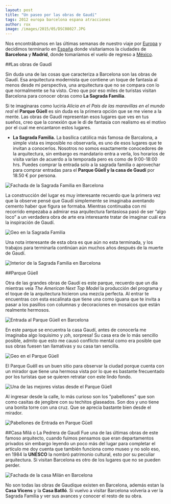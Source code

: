 ```yaml
---
layout: post
title: "Un paseo por las obras de Gaudí"
tags: 2012 europa barcelona espana atracciones
author: rox
image: /images/2015/05/DSC08027.JPG
---
```

Nos encontrábamos en las últimas semanas de nuestro viaje por [Europa](/tag/europa/) y decidimos terminarlo en [España](/tag/espana) donde visitariamos la ciudades de **Barcelona** y **Madrid**, donde tomaríamos el vuelo de regreso a [México](/tag/mexico/).

##Las obras de Gaudí

Sin duda una de las cosas que caracteriza a Barcelona son las obras de Gaudí. Esa arquitectura modernista que contiene un toque de fantasía al menos desde mi perspectiva, una arquitectura que no se compara con lo que normalmente se ha visto. Creo que por eso miles de turistas visitan Barcelona para conocer obras como **La Sagrada Familia**. 

Si te imaginaras como luciría *Alicia en el País de las maravillas en el mundo real* el **Parque Güell** es sin duda es la primera opción que se me viene a la mente. Las obras de Gaudí representan esos lugares que ves en tus sueños, creo que la conexión que le di de fantasía con realismo es el motivo por el cual me encantaron estos lugares.

* **La Sagrada Familia.** La basílica católica más famosa de Barcalona, a simple vista es imposible no observarla, es uno de esos lugares que te invitan a conocerlos. Nosotros no somos exactamente conocedores de la arquitectura, sin embargo es mandatario entra a verla, los horarios de visita varían de acuerdo a la temporada pero es como de 9:00-18:00 hrs. Puedes comprar la entrada solo a la sagrada familia o aprovechar para comprar entradas para el **Parque Güell y la casa de Gaudí** por 18.50 € por persona. 

![Fachada de la Sagrada Familia en Barcelona](/images/2015/05/DSC07856.JPG)

La construcción del lugar es muy interesante recuerdo que la primera vez que la observe pensé que Gaudí simplemente se imaginaba aventando cemento haber que figura se formaba. Mientras continuaba con mi recorrido empezaba a admirar esa arquitectura fantasiosa pasó de ser “algo loco” a un verdadera obra de arte era interesante tratar de imaginar cuál era la inspiración de Gaudí.

![Geo en la Sagrada Familia](/images/2015/05/DSC07914.JPG)

Una nota interesante de esta obra es que aún no esta terminada, y los trabajos para terminarla continúan aún muchos años después de la muerte de Gaudí.
 
![Interior de la Sagrada Familia en Barcelona](/images/2015/05/DSC07943.JPG)

##Parque Güell 

Otra de las grandes obras de Gaudí es este parque, recuerdo que un día mientras veía *The American Next Top Model* la producción del programa y el toque de la arquitectura hicieron una mezcla perfecta. Al entrar te encuentras con esta escalinata que tiene una como iguana que te invita a pasar a los pasillos con columnas y decoraciones en mosaicos que están realmente hermosos.

![Entrada al Parque Güell en Barcelona](/images/2015/05/DSC07967.JPG)

En este parque se encuentra la casa Gaudí, antes de conocerla me imaginaba algo loquisimo y ¡oh, sorpresa! Su casa era de lo más sencillo posible, admito que esto me causó conflicto mental como era posible que sus obras fuesen tan llamativas y su casa tan sencilla.

![Geo en el Parque Güell](/images/2015/05/DSC08022.JPG)

El Parque Guëll es un buen sitio para observar la ciudad porque cuenta con un mirador que tiene una hermosa vista por lo que es bastante frecuentado por los turistas que se quieren retratar con este lindo fondo.

![Una de las mejores vistas desde el Parque Güell](/images/2015/05/DSC07998.JPG)

Al ingresar desde la calle, lo más curioso son los "pabellones" que son como casitas de jengibre con su techitos glaseados. Son dos y uno tiene una bonita torre con una cruz. Que se aprecia bastante bien desde el mirador.

![Pabellones de Entrada en Parque Güell](/images/2015/05/DSC07970.JPG)

##Casa Milá o La Pedrera de Gaudí
Fue una de las últimas obras de este famoso arquitecto, cuando fuimos pensamos que eran departamentos privados sin embargo leyendo un poco más del lugar para completar el artículo me doy cuenta que también funciona como museo y no solo eso, en 1984 la **UNESCO** la nombró patrimonio cultural, esto por su peculiar arquitectura. Si visitan Barcelona es otro de los lugares que no se pueden perder.

![Fachada de la casa Milán en Barcelona](/images/2015/05/DSC08094.JPG)

No son todas las obras de Gaudíque existen en Barcelona, además estan la **Casa Vicens** y la **Casa Batlló**. Si vuelvo a visitar Barcelona volvería a ver la Sagrada Familia y ver sus avances y conocer el resto de su obra.